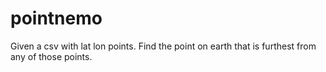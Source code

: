 # pointnemo
Given a csv with lat lon points. Find the point on earth that is furthest from any of those points. 
